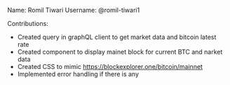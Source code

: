 Name: Romil Tiwari
Username: @romil-tiwari1

Contributions:
* Created query in graphQL client to get market data and bitcoin latest rate
* Created component to display mainet block for current BTC and narket data
* Created CSS to mimic https://blockexplorer.one/bitcoin/mainnet
* Implemented error handling if there is any
